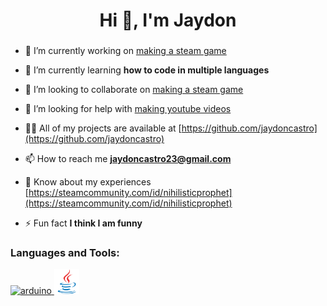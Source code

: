 <h1 align="center">Hi 👋, I'm Jaydon</h1>
<h3 align="center"></h3>

- 🔭 I’m currently working on [making a steam game](https://steamcommunity.com/id/nihilisticprophet)

- 🌱 I’m currently learning **how to code in multiple languages**

- 👯 I’m looking to collaborate on [making a steam game](https://steamcommunity.com/id/nihilisticprophet)

- 🤝 I’m looking for help with [making youtube videos](https://www.youtube.com/channel/UC03ltjLP8Ndnpyb0-lK0jYA)

- 👨‍💻 All of my projects are available at [https://github.com/jaydoncastro](https://github.com/jaydoncastro)

- 📫 How to reach me **jaydoncastro23@gmail.com**

- 📄 Know about my experiences [https://steamcommunity.com/id/nihilisticprophet](https://steamcommunity.com/id/nihilisticprophet)

- ⚡ Fun fact **I think I am funny**


<h3 align="left">Languages and Tools:</h3>
<p align="left"> <a href="https://www.arduino.cc/" target="_blank" rel="noreferrer"> <img src="https://cdn.worldvectorlogo.com/logos/arduino-1.svg" alt="arduino" width="40" height="40"/> </a> <a href="https://www.java.com" target="_blank" rel="noreferrer"> <img src="https://raw.githubusercontent.com/devicons/devicon/master/icons/java/java-original.svg" alt="java" width="40" height="40"/> </a> </p>
